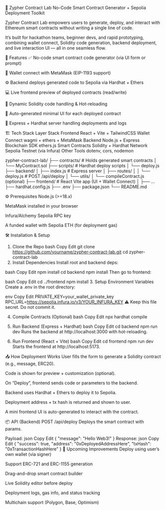 🧪 Zypher Contract Lab
No-Code Smart Contract Generator + Sepolia Deployment Toolkit

Zypher Contract Lab empowers users to generate, deploy, and interact with Ethereum smart contracts without writing a single line of code.

It’s built for hackathon teams, beginner devs, and rapid prototyping, combining wallet connect, Solidity code generation, backend deployment, and live interaction UI — all in one seamless flow.

🚀 Features
✅ No-code smart contract code generator (via UI form or prompt)

🔐 Wallet connect with MetaMask (EIP-1193 support)

⚙️ Backend deploys generated code to Sepolia via Hardhat + Ethers

💻 Live frontend preview of deployed contracts (read/write)

🔄 Dynamic Solidity code handling & Hot-reloading

🧱 Auto-generated minimal UI for each deployed contract

🔧 Express + Hardhat server handling deployments and logs

🏗️ Tech Stack
Layer	Stack
Frontend	React + Vite + TailwindCSS
Wallet Connect	wagmi + ethers + MetaMask
Backend	Node.js + Express
Blockchain SDK	ethers.js
Smart Contracts	Solidity + Hardhat
Network	Sepolia Testnet (via Infura)
Other Tools	dotenv, cors, nodemon



zypher-contract-lab/
├── contracts/                # Holds generated smart contracts
│   └── MyContract.sol
├── scripts/                  # Hardhat deploy scripts
│   └── deploy.js
├── backend/
│   ├── index.js              # Express server
│   ├── routes/
│   │   └── deploy.js         # POST /api/deploy
│   └── utils/
│       └── compileContract.js (optional)
├── frontend/                 # React Vite app (UI + Wallet Connect)
│   ├── ...
├── hardhat.config.js
├── .env
├── package.json
└── README.md






⚙️ Prerequisites
Node.js (>=18.x)

MetaMask installed in your browser

Infura/Alchemy Sepolia RPC key

A funded wallet with Sepolia ETH (for deployment gas)

🛠️ Installation & Setup
1. Clone the Repo
bash
Copy
Edit
git clone https://github.com/yourname/zypher-contract-lab.git
cd zypher-contract-lab
2. Install Dependencies
Install root and backend deps:

bash
Copy
Edit
npm install
cd backend
npm install
Then go to frontend:

bash
Copy
Edit
cd ../frontend
npm install
3. Setup Environment Variables
Create a .env in the root directory:

env
Copy
Edit
PRIVATE_KEY=your_wallet_private_key
RPC_URL=https://sepolia.infura.io/v3/YOUR_INFURA_KEY
⚠️ Keep this file secret. Do not commit it.

4. Compile Contracts (Optional)
bash
Copy
Edit
npx hardhat compile
5. Run Backend (Express + Hardhat)
bash
Copy
Edit
cd backend
npm run dev
Runs the backend at http://localhost:3000 with hot-reloading.

6. Run Frontend (React + Vite)
bash
Copy
Edit
cd frontend
npm run dev
Starts the frontend at http://localhost:5173.

📤 How Deployment Works
User fills the form to generate a Solidity contract (e.g., message, ERC20).

Code is shown for preview + customization (optional).

On “Deploy”, frontend sends code or parameters to the backend.

Backend uses Hardhat + Ethers to deploy it to Sepolia.

Deployment address + tx hash is returned and shown to user.

A mini frontend UI is auto-generated to interact with the contract.

📦 API (Backend)
POST /api/deploy
Deploys the smart contract with params.

Payload:
json
Copy
Edit
{
  "message": "Hello Web3!"
}
Response:
json
Copy
Edit
{
  "success": true,
  "address": "0xDeployedAddressHere",
  "txHash": "0xTransactionHashHere"
}
🔮 Upcoming Improvements
 Deploy using user’s own wallet (via signer)

 Support ERC-721 and ERC-1155 generation

 Drag-and-drop smart contract builder

 Live Solidity editor before deploy

 Deployment logs, gas info, and status tracking

 Multichain support (Polygon, Base, Optimism)
